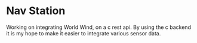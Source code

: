 

# Nav Station

Working on integrating World Wind, on a c rest api. By using the c backend it is my hope to make it easier to integrate various sensor data. 
